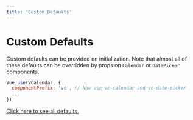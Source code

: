 ```yaml
---
title: 'Custom Defaults'
---
```


# Custom Defaults

Custom defaults can be provided on initialization. Note that almost all of these defaults can be overridden by props on `Calendar` or `DatePicker` components.

```js
Vue.use(VCalendar, {
  componentPrefix: 'vc', // Now use vc-calendar and vc-date-picker
  ...
})
```

[Click here to see all defaults.](../api/v2.0/defaults.md)